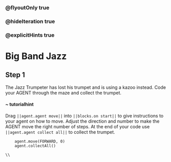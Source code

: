 ### @flyoutOnly true
### @hideIteration true
### @explicitHints true

# Big Band Jazz

## Step 1
The Jazz Trumpeter has lost his trumpet and is using a kazoo instead. Code your AGENT through the maze and collect the trumpet.


#### ~ tutorialhint 
Drag ``||agent.agent move||`` into ``||blocks.on start||`` to give instructions to your agent on how to move. Adjust the direction and number to make the AGENT move the right number of steps. At the end of your code use ``||agent.agent collect all||`` to collect the trumpet.

```ghost
    agent.move(FORWARD, 0)
    agent.collectAll()
```
```template
\\
```
```package
```
